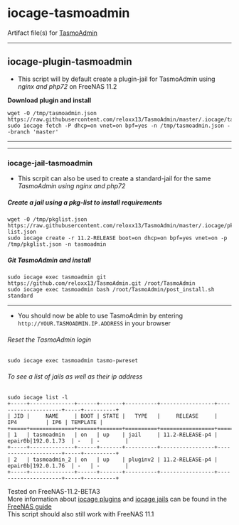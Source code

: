 # iocage-tasmoadmin
Artifact file(s) for [TasmoAdmin](https://github.com/reloxx13/TasmoAdmin)

---
## iocage-plugin-tasmoadmin

 - This script will by default create a plugin-jail for TasmoAdmin using *nginx and php72* on FreeNAS 11.2 

**Download plugin and install**

    wget -O /tmp/tasmoadmin.json https://raw.githubusercontent.com/reloxx13/TasmoAdmin/master/.iocage/tasmoadmin.json
    sudo iocage fetch -P dhcp=on vnet=on bpf=yes -n /tmp/tasmoadmin.json --branch 'master'

---
---
### iocage-jail-tasmoadmin
 
 - This scrpit can also be used to create a standard-jail for the same *TasmoAdmin using nginx and php72*

##### Create a jail using a pkg-list to install requirements

    wget -O /tmp/pkglist.json https://raw.githubusercontent.com/reloxx13/TasmoAdmin/master/.iocage/pkg-list.json
    sudo iocage create -r 11.2-RELEASE boot=on dhcp=on bpf=yes vnet=on -p /tmp/pkglist.json -n tasmoadmin


##### Git TasmoAdmin and install

    sudo iocage exec tasmoadmin git https://github.com/reloxx13/TasmoAdmin.git /root/TasmoAdmin
    sudo iocage exec tasmoadmin bash /root/TasmoAdmin/post_install.sh standard

---

 - You should now be able to use TasmoAdmin by entering `http://YOUR.TASMOADMIN.IP.ADDRESS` in your browser
 
###### Reset the TasmoAdmin login

    sudo iocage exec tasmoadmin tasmo-pwreset

###### To see a list of jails as well as their ip address

    sudo iocage list -l
    +-----+--------------+------+-------+----------+-----------------+---------------------+-----+----------+
    | JID |     NAME     | BOOT | STATE |   TYPE   |     RELEASE     |         IP4         | IP6 | TEMPLATE |
    +=====+==============+======+=======+==========+=================+=====================+=====+==========+
    | 1   | tasmoadmin   | on   | up    | jail     | 11.2-RELEASE-p4 | epair0b|192.0.1.73  | -   | -        |
    +-----+--------------+------+-------+----------+-----------------+---------------------+-----+----------+
    | 2   | tasmoadmin_2 | on   | up    | pluginv2 | 11.2-RELEASE-p4 | epair0b|192.0.1.76  | -   | -        |
    +-----+--------------+------+-------+----------+-----------------+---------------------+-----+----------+


Tested on FreeNAS-11.2-BETA3  
More information about [iocage plugins](https://doc.freenas.org/11.2/plugins.html) and [iocage jails](https://doc.freenas.org/11.2/jails.html) can be found in the [FreeNAS guide](https://doc.freenas.org/11.2/intro.html#introduction)  
This script should also still work with FreeNAS 11.1

